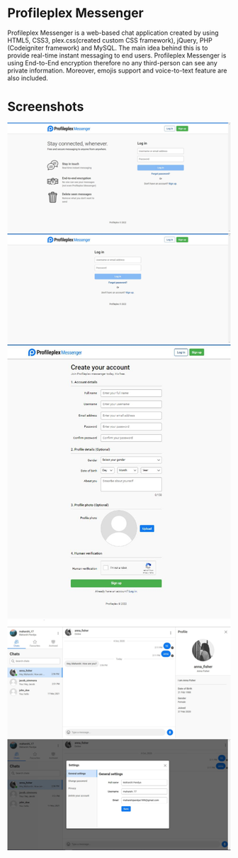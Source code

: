# Profileplex Messenger
Profileplex Messenger is a web-based chat application created by using HTML5, CSS3, plex.css(created custom CSS framework), jQuery, PHP (Codeigniter framework) and MySQL. The main idea behind this is to provide real-time instant messaging to end users. Profileplex Messenger is using End-to-End encryption therefore no any third-person can see any private information. Moreover, emojis support and voice-to-text feature are also included.
# Screenshots
![](screenshots/landing_page.JPG)
![](screenshots/Login_page.jpg)
![](screenshots/signup_page.jpg)
![](screenshots/chat_page.jpg)
![](screenshots/settings.jpg)

